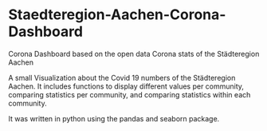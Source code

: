 # Staedteregion-Aachen-Corona-Dashboard
Corona Dashboard based on the open data Corona stats of the Städteregion Aachen

A small Visualization about the Covid 19 numbers of the Städteregion Aachen. 
It includes functions to display different values per community, comparing statistics per community,
and comparing statistics within each community. 

It was written in python using the pandas and seaborn package.

